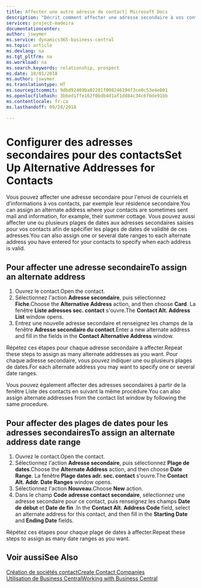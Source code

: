 ```yaml
---
title: Affecter une autre adresse de contact| Microsoft Docs
description: "Décrit comment affecter une adresse secondaire à vos contacts ou prospects, où ils reçoivent parfois des informations."
services: project-madeira
documentationcenter: 
author: jswymer
ms.service: dynamics365-business-central
ms.topic: article
ms.devlang: na
ms.tgt_pltfrm: na
ms.workload: na
ms.search.keywords: relationship, prospect
ms.date: 10/01/2018
ms.author: jswymer
ms.translationtype: HT
ms.sourcegitcommit: 9dbd92409ba02281f008246194f3ce0c53e4e001
ms.openlocfilehash: 3b6ed1ffe162f0bdb4d1af1dd84c34c6f0de91bb
ms.contentlocale: fr-ca
ms.lasthandoff: 09/28/2018

---
```

# <a name="set-up-alternative-addresses-for-contacts"></a><span data-ttu-id="9ece9-103">Configurer des adresses secondaires pour des contacts</span><span class="sxs-lookup"><span data-stu-id="9ece9-103">Set Up Alternative Addresses for Contacts</span></span>
<span data-ttu-id="9ece9-104">Vous pouvez affecter une adresse secondaire pour l'envoi de courriels et d'informations à vos contacts, par exemple leur résidence secondaire.</span><span class="sxs-lookup"><span data-stu-id="9ece9-104">You can assign an alternate address where your contacts are sometimes sent mail and information, for example, their summer cottage.</span></span> <span data-ttu-id="9ece9-105">Vous pouvez aussi affecter une ou plusieurs plages de dates aux adresses secondaires saisies pour vos contacts afin de spécifier les plages de dates de validité de ces adresses.</span><span class="sxs-lookup"><span data-stu-id="9ece9-105">You can also assign one or several date ranges to each alternate address you have entered for your contacts to specify when each address is valid.</span></span>

## <a name="to-assign-an-alternate-address"></a><span data-ttu-id="9ece9-106">Pour affecter une adresse secondaire</span><span class="sxs-lookup"><span data-stu-id="9ece9-106">To assign an alternate address</span></span>
1. <span data-ttu-id="9ece9-107">Ouvrez le contact.</span><span class="sxs-lookup"><span data-stu-id="9ece9-107">Open the contact.</span></span>
2. <span data-ttu-id="9ece9-108">Sélectionnez l'action **Adresse secondaire**, puis sélectionnez **Fiche**.</span><span class="sxs-lookup"><span data-stu-id="9ece9-108">Choose the **Alternative Address** action, and then choose **Card**.</span></span> <span data-ttu-id="9ece9-109">La fenêtre **Liste adresses sec. contact** s'ouvre.</span><span class="sxs-lookup"><span data-stu-id="9ece9-109">The **Contact Alt. Address List** window opens.</span></span>
3. <span data-ttu-id="9ece9-110">Entrez une nouvelle adresse secondaire et renseignez les champs de la fenêtre **Adresse secondaire du contact**.</span><span class="sxs-lookup"><span data-stu-id="9ece9-110">Enter a new alternate address and fill in the fields in the **Contact Alternative Address** window.</span></span>

<span data-ttu-id="9ece9-111">Répétez ces étapes pour chaque adresse secondaire à affecter.</span><span class="sxs-lookup"><span data-stu-id="9ece9-111">Repeat these steps to assign as many alternate addresses as you want.</span></span> <span data-ttu-id="9ece9-112">Pour chaque adresse secondaire, vous pouvez indiquer une ou plusieurs plages de dates.</span><span class="sxs-lookup"><span data-stu-id="9ece9-112">For each alternate address you may want to specify one or several date ranges.</span></span>

<span data-ttu-id="9ece9-113">Vous pouvez également affecter des adresses secondaires à partir de la fenêtre Liste des contacts en suivant la même procédure.</span><span class="sxs-lookup"><span data-stu-id="9ece9-113">You can also assign alternate addresses from the contact list window by following the same procedure.</span></span>

## <a name="to-assign-an-alternate-address-date-range"></a><span data-ttu-id="9ece9-114">Pour affecter des plages de dates pour les adresses secondaires</span><span class="sxs-lookup"><span data-stu-id="9ece9-114">To assign an alternate address date range</span></span>
1. <span data-ttu-id="9ece9-115">Ouvrez le contact.</span><span class="sxs-lookup"><span data-stu-id="9ece9-115">Open the contact.</span></span>
2. <span data-ttu-id="9ece9-116">Sélectionnez l'action **Adresse secondaire**, puis sélectionnez **Plage de dates**.</span><span class="sxs-lookup"><span data-stu-id="9ece9-116">Choose the **Alternate Address** action, and then choose **Date Range**.</span></span> <span data-ttu-id="9ece9-117">La fenêtre **Plage dates adr. sec. contact** s'ouvre.</span><span class="sxs-lookup"><span data-stu-id="9ece9-117">The **Contact Alt. Addr. Date Ranges** window opens.</span></span>
3. <span data-ttu-id="9ece9-118">Sélectionnez l'action **Nouveau**.</span><span class="sxs-lookup"><span data-stu-id="9ece9-118">Choose **New** action.</span></span>
4. <span data-ttu-id="9ece9-119">Dans le champ **Code adresse contact secondaire**, sélectionnez une adresse secondaire pour ce contact, puis renseignez les champs **Date de début** et **Date de fin** .</span><span class="sxs-lookup"><span data-stu-id="9ece9-119">In the **Contact Alt. Address Code** field, select an alternate address for this contact, and then fill in the **Starting Date** and **Ending Date** fields.</span></span>

<span data-ttu-id="9ece9-120">Répétez ces étapes pour chaque plage de dates à affecter.</span><span class="sxs-lookup"><span data-stu-id="9ece9-120">Repeat these steps to assign as many date ranges as you want.</span></span>

## <a name="see-also"></a><span data-ttu-id="9ece9-121">Voir aussi</span><span class="sxs-lookup"><span data-stu-id="9ece9-121">See Also</span></span>
[<span data-ttu-id="9ece9-122">Création de sociétés contact</span><span class="sxs-lookup"><span data-stu-id="9ece9-122">Create Contact Companies</span></span>](marketing-create-contact-companies.md)  
[<span data-ttu-id="9ece9-123">Utilisation de Business Central</span><span class="sxs-lookup"><span data-stu-id="9ece9-123">Working with Business Central</span></span>](ui-work-product.md)

